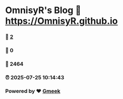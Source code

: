 # OmnisyR's Blog :link: https://OmnisyR.github.io 
### :page_facing_up: [2](https://OmnisyR.github.io/tag.html) 
### :speech_balloon: 0 
### :hibiscus: 2464 
### :alarm_clock: 2025-07-25 10:14:43 
### Powered by :heart: [Gmeek](https://github.com/Meekdai/Gmeek)
